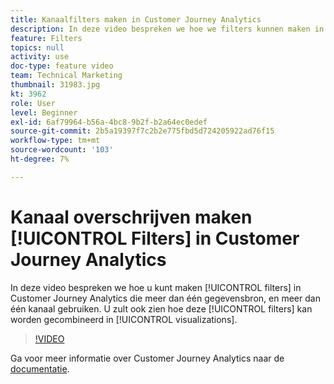 ```yaml
---
title: Kanaalfilters maken in Customer Journey Analytics
description: In deze video bespreken we hoe we filters kunnen maken in Adobe Customer Journey Analytics die meer dan één gegevensbron en meer dan één kanaal gebruiken. U zult ook zien hoe deze filters in visualisaties kunnen worden gecombineerd.
feature: Filters
topics: null
activity: use
doc-type: feature video
team: Technical Marketing
thumbnail: 31983.jpg
kt: 3962
role: User
level: Beginner
exl-id: 6af79964-b56a-4bc8-9b2f-b2a64ec0edef
source-git-commit: 2b5a19397f7c2b2e775fbd5d724205922ad76f15
workflow-type: tm+mt
source-wordcount: '103'
ht-degree: 7%

---
```


# Kanaal overschrijven maken [!UICONTROL Filters] in Customer Journey Analytics

In deze video bespreken we hoe u kunt maken [!UICONTROL filters] in Customer Journey Analytics die meer dan één gegevensbron, en meer dan één kanaal gebruiken. U zult ook zien hoe deze [!UICONTROL filters] kan worden gecombineerd in [!UICONTROL visualizations].

>[!VIDEO](https://video.tv.adobe.com/v/31983/?quality=12)

Ga voor meer informatie over Customer Journey Analytics naar de [documentatie](https://docs.adobe.com/content/help/en/analytics-platform/using/cja-landing.html).
